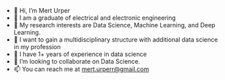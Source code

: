 - 👋 Hi, I’m Mert Urper
- 🌱 I am a graduate of electrical and electronic engineering 
- 👀 My research interests are Data Science, Machine Learning, and Deep Learning.
- 👀 I want to gain a multidisciplinary structure with additional data science in my profession
- 🌱 I have 1+ years of experience in data science
- 💞️ I’m looking to collaborate on Data Science.
- 📫 You can reach me at mert.urperr@gmail.com

<!---
MertUrper/MertUrper is a ✨ special ✨ repository because its `README.md` (this file) appears on your GitHub profile.
You can click the Preview link to take a look at your changes.
--->
